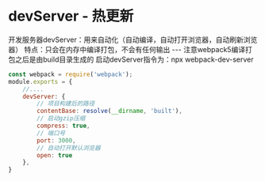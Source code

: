 # devServer - 热更新
开发服务器devServer：用来自动化（自动编译，自动打开浏览器，自动刷新浏览器）
特点：只会在内存中编译打包，不会有任何输出  --- 注意webpack5编译打包之后是由build目录生成的
启动devServer指令为：npx webpack-dev-server

```js
const webpack = require('webpack');
module.exports = {
    //....
    devServer: {
        // 项目构建后的路径
        contentBase: resolve(__dirname, 'built'),
        // 启动gzip压缩
        compress: true,
        // 端口号
        port: 3000,
        // 自动打开默认浏览器
        open: true 
    },
}
```


